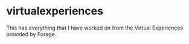 # virtualexperiences

This has everything that I have worked on from the Virtual Experiences provided by Forage.

